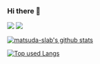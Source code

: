 ### Hi there 👋

<!--
**matsuda-slab/matsuda-slab** is a ✨ _special_ ✨ repository because its `README.md` (this file) appears on your GitHub profile.

Here are some ideas to get you started:

- 🔭 I’m currently working on ...
- 🌱 I’m currently learning ...
- 👯 I’m looking to collaborate on ...
- 🤔 I’m looking for help with ...
- 💬 Ask me about ...
- 📫 How to reach me: ...
- 😄 Pronouns: ...
- ⚡ Fun fact: ...
-->

![](https://img.shields.io/badge/-Vim-019733.svg?logo=vim&style=flat)
![](https://img.shields.io/bagde/Python-3776AB.svg?logo=python&style=flat)

[![matsuda-slab's github stats](https://github-readme-stats.vercel.app/api?username=matsuda-slab&count_private=true&show_icons=true&theme=tokyonight)](https://github.com/matsuda-slab/)

[![Top used Langs](https://github-readme-stats.vercel.app/api/top-langs/?username=matsuda-slab&layout=compact&theme=tokyonight)](https://github.com/matsuda-slab/)
